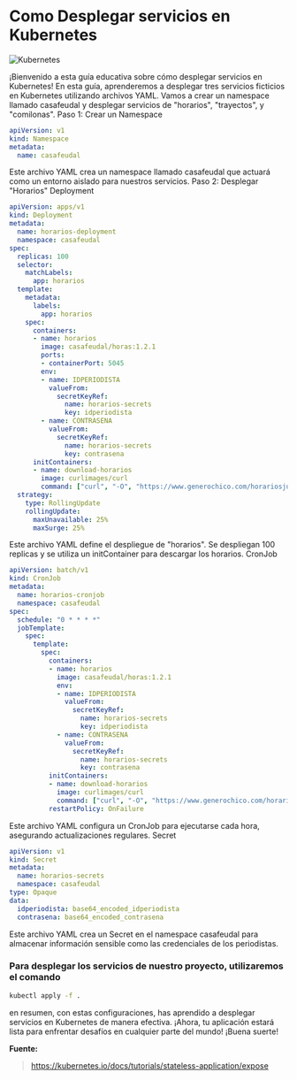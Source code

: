 # Como Desplegar servicios en Kubernetes

![Kubernetes](https://imgs.search.brave.com/nVRNLIUhUys1o8szFLUcty6gbZB34r_BJr-I9gdyybY/rs:fit:560:320:1/g:ce/aHR0cHM6Ly91cGxv/YWQud2lraW1lZGlh/Lm9yZy93aWtpcGVk/aWEvY29tbW9ucy90/aHVtYi82LzY3L0t1/YmVybmV0ZXNfbG9n/by5zdmcvNjQwcHgt/S3ViZXJuZXRlc19s/b2dvLnN2Zy5wbmc)

¡Bienvenido a esta guía educativa sobre cómo desplegar servicios en Kubernetes! En esta guía, aprenderemos a desplegar tres servicios ficticios en Kubernetes utilizando archivos YAML. Vamos a crear un namespace llamado casafeudal y desplegar servicios de "horarios", "trayectos", y "comilonas".
Paso 1: Crear un Namespace

```yml
apiVersion: v1
kind: Namespace
metadata:
  name: casafeudal
```

Este archivo YAML crea un namespace llamado casafeudal que actuará como un entorno aislado para nuestros servicios.
Paso 2: Desplegar "Horarios"
Deployment

```yml
apiVersion: apps/v1
kind: Deployment
metadata:
  name: horarios-deployment
  namespace: casafeudal
spec:
  replicas: 100
  selector:
    matchLabels:
      app: horarios
  template:
    metadata:
      labels:
        app: horarios
    spec:
      containers:
      - name: horarios
        image: casafeudal/horas:1.2.1
        ports:
        - containerPort: 5045
        env:
        - name: IDPERIODISTA
          valueFrom:
            secretKeyRef:
              name: horarios-secrets
              key: idperiodista
        - name: CONTRASENA
          valueFrom:
            secretKeyRef:
              name: horarios-secrets
              key: contrasena
      initContainers:
      - name: download-horarios
        image: curlimages/curl
        command: ["curl", "-O", "https://www.generochico.com/horariosjuergasdelviejo.csv"]
  strategy:
    type: RollingUpdate
    rollingUpdate:
      maxUnavailable: 25%
      maxSurge: 25%
```

Este archivo YAML define el despliegue de "horarios". Se despliegan 100 replicas y se utiliza un initContainer para descargar los horarios.
CronJob

```yml
apiVersion: batch/v1
kind: CronJob
metadata:
  name: horarios-cronjob
  namespace: casafeudal
spec:
  schedule: "0 * * * *"
  jobTemplate:
    spec:
      template:
        spec:
          containers:
          - name: horarios
            image: casafeudal/horas:1.2.1
            env:
            - name: IDPERIODISTA
              valueFrom:
                secretKeyRef:
                  name: horarios-secrets
                  key: idperiodista
            - name: CONTRASENA
              valueFrom:
                secretKeyRef:
                  name: horarios-secrets
                  key: contrasena
          initContainers:
          - name: download-horarios
            image: curlimages/curl
            command: ["curl", "-O", "https://www.generochico.com/horariosjuergasdelviejo.csv"]
          restartPolicy: OnFailure
```


Este archivo YAML configura un CronJob para ejecutarse cada hora, asegurando actualizaciones regulares.
Secret

```yml
apiVersion: v1
kind: Secret
metadata:
  name: horarios-secrets
  namespace: casafeudal
type: Opaque
data:
  idperiodista: base64_encoded_idperiodista
  contrasena: base64_encoded_contrasena
```


Este archivo YAML crea un Secret en el namespace casafeudal para almacenar información sensible como las credenciales de los periodistas.

### Para desplegar los servicios de nuestro proyecto, utilizaremos el comando 
```bash
kubectl apply -f .
```
en resumen, con estas configuraciones, has aprendido a desplegar servicios en Kubernetes de manera efectiva. ¡Ahora, tu aplicación estará lista para enfrentar desafíos en cualquier parte del mundo! ¡Buena suerte!

**Fuente:**

> https://kubernetes.io/docs/tutorials/stateless-application/expose


